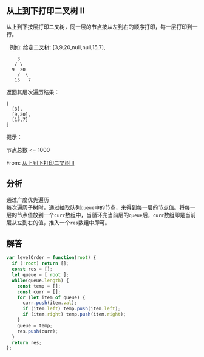 ## 从上到下打印二叉树 II
从上到下按层打印二叉树，同一层的节点按从左到右的顺序打印，每一层打印到一行。

 
例如:
给定二叉树: [3,9,20,null,null,15,7],
```
    3
   / \
  9  20
    /  \
   15   7
```
返回其层次遍历结果：
```
[
  [3],
  [9,20],
  [15,7]
]
```

提示：

节点总数 <= 1000

From: [从上到下打印二叉树 II](https://leetcode-cn.com/problems/cong-shang-dao-xia-da-yin-er-cha-shu-ii-lcof)

## 分析
通过广度优先遍历  
每次遍历子树时，通过抽取队列`queue`中的节点，来得到每一层的节点值。将每一层的节点值放到一个`curr`数组中，当循环完当前层的`queue`后，`curr`数组即是当前层从左到右的值，推入一个`res`数组中即可。

## 解答
```javascript
var levelOrder = function(root) {
  if (!root) return [];
  const res = [];
  let queue = [ root ];
  while(queue.length) {
    const temp = [];
    const curr = [];
    for (let item of queue) {
      curr.push(item.val);
      if (item.left) temp.push(item.left);
      if (item.right) temp.push(item.right);
    }
    queue = temp;
    res.push(curr);
  }
  return res;
};
```